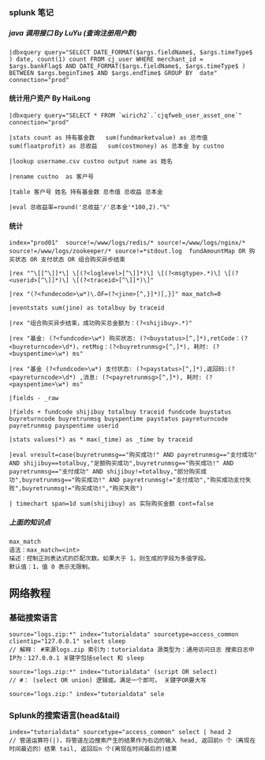 ### splunk 笔记

##### java 调用接口 By LuYu \(查询注册用户数\)

```
|dbxquery query="SELECT DATE_FORMAT($args.fieldName$, $args.timeType$ ) date, count(1) count FROM cj_user WHERE merchant_id = $args.bankFlag$ AND DATE_FORMAT($args.fieldName$, $args.timeType$ ) BETWEEN $args.beginTime$ AND $args.endTime$ GROUP BY  date" connection="prod"
```

#### 统计用户资产 By HaiLong

    |dbxquery query="SELECT * FROM `wirich2`.`cjqfweb_user_asset_one`" connection="prod"

    |stats count as 持有基金数   sum(fundmarketvalue) as 总市值   sum(floatprofit) as 总收益   sum(costmoney) as 总本金 by custno

    |lookup username.csv custno output name as 姓名

    |rename custno  as 客户号

    |table 客户号 姓名 持有基金数 总市值 总收益 总本金

    |eval 总收益率=round('总收益'/'总本金'*100,2)."%"

#### 统计

```
index="prod01"  source!=/www/logs/redis/* source!=/www/logs/nginx/*   source!=/www/logs/zookeeper/* source!=*stdout.log  fundAmountMap OR 购买状态 OR 支付状态 OR 组合购买异步结束

|rex "^\[[^\]]*\] \[(?<loglevel>[^\]]*)\] \[(?<msgtype>.*)\] \[(?<userid>[^\]]*)\] \[(?<traceid>[^\]]*)\]"

|rex "(?<fundecode>\w*)\.OF=(?<jine>[^,}]*)[,}]" max_match=0

|eventstats sum(jine) as totalbuy by traceid

|rex "组合购买异步结束，成功购买总金额为：(?<shijibuy>.*)"

|rex "基金: (?<fundcode>\w*) 购买状态: (?<buystatus>[^,]*),retCode：(?<buyreturncode>\d*)，retMsg：(?<buyretrunmsg>[^,]*), 耗时: (?<buyspentime>\w*) ms"

|rex "基金 (?<fundcode>\w*) 支付状态: (?<paystatus>[^,]*),返回码:(?<payreturncode>\d*) ,消息: (?<payretrunmsg>[^,]*), 耗时: (?<payspentime>\w*) ms"

|fields - _raw

|fields + fundcode shijibuy totalbuy traceid fundcode buystatus buyreturncode buyretrunmsg buyspentime paystatus payreturncode payretrunmsg payspentime userid

|stats values(*) as * max(_time) as _time by traceid

|eval vresult=case(buyretrunmsg=="购买成功!" AND payretrunmsg=="支付成功" AND shijibuy==totalbuy,"足额购买成功",buyretrunmsg=="购买成功!" AND payretrunmsg=="支付成功" AND shijibuy!=totalbuy,"部分购买成功",buyretrunmsg=="购买成功!" AND payretrunmsg!="支付成功","购买成功支付失败",buyretrunmsg!="购买成功!","购买失败")

| timechart span=1d sum(shijibuy) as 实际购买金额 cont=false
```

##### 上面的知识点

```
max_match
语法：max_match=<int>
描述：控制正则表达式的匹配次数。如果大于 1，则生成的字段为多值字段。
默认值：1，值 0 表示无限制。
```

## 网络教程

### 基础搜索语言

```
source="logs.zip:*" index="tutorialdata" sourcetype=access_common clientip="127.0.0.1" select sleep 
// 解释： #来源logs.zip 索引为：tutorialdata 源类型为：通用访问日志 搜索日志中IP为：127.0.0.1 关键字包括select 和 sleep

source="logs.zip:*" index="tutorialdata" (script OR select)
// #： (select OR union) 逻辑或。满足一个即可。 关键字OR要大写

source="logs.zip:" index="tutorialdata" sele
```

### Splunk的搜索语言\(head&tail\)

```
index="tutorialdata" sourcetype="access_common" select | head 2
// 管道运算符(|)，将管道左边搜索产生的结果作为右边的输入 head, 返回前n 个（离现在时间最近的）结果 tail, 返回后n 个(离现在时间最后的)结果
```



